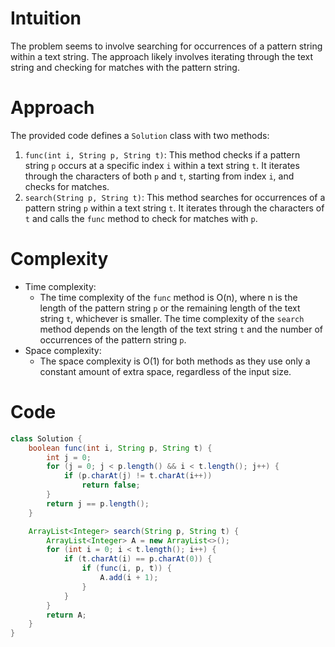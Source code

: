 # Intuition
The problem seems to involve searching for occurrences of a pattern string within a text string. The approach likely involves iterating through the text string and checking for matches with the pattern string.

# Approach
The provided code defines a `Solution` class with two methods:
1. `func(int i, String p, String t)`: This method checks if a pattern string `p` occurs at a specific index `i` within a text string `t`. It iterates through the characters of both `p` and `t`, starting from index `i`, and checks for matches.
2. `search(String p, String t)`: This method searches for occurrences of a pattern string `p` within a text string `t`. It iterates through the characters of `t` and calls the `func` method to check for matches with `p`.

# Complexity
- Time complexity:
  - The time complexity of the `func` method is O(n), where n is the length of the pattern string `p` or the remaining length of the text string `t`, whichever is smaller. The time complexity of the `search` method depends on the length of the text string `t` and the number of occurrences of the pattern string `p`.
- Space complexity:
  - The space complexity is O(1) for both methods as they use only a constant amount of extra space, regardless of the input size.

# Code
```java
class Solution {
    boolean func(int i, String p, String t) {
        int j = 0;
        for (j = 0; j < p.length() && i < t.length(); j++) {
            if (p.charAt(j) != t.charAt(i++))
                return false;
        }
        return j == p.length();
    }

    ArrayList<Integer> search(String p, String t) {
        ArrayList<Integer> A = new ArrayList<>();
        for (int i = 0; i < t.length(); i++) {
            if (t.charAt(i) == p.charAt(0)) {
                if (func(i, p, t)) {
                    A.add(i + 1);
                }
            }
        }
        return A;
    }
}
